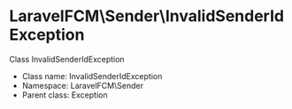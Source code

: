 LaravelFCM\Sender\InvalidSenderIdException
===============

Class InvalidSenderIdException




* Class name: InvalidSenderIdException
* Namespace: LaravelFCM\Sender
* Parent class: Exception








